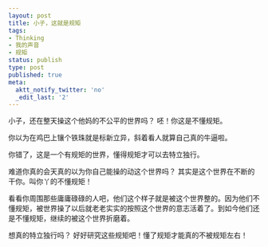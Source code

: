 ```yaml
---
layout: post
title: 小子，这就是规矩
tags:
- Thinking
- 我的声音
- 规矩
status: publish
type: post
published: true
meta:
  aktt_notify_twitter: 'no'
  _edit_last: '2'
---
```

小子，还在整天操这个他妈的不公平的世界吗？  呸！你这是不懂规矩。

你以为在鸡巴上镶个铁珠就是标新立异，斜着看人就算自己真的牛逼啦。

你错了，这是一个有规矩的世界，懂得规矩才可以去特立独行。

难道你真的会天真的以为你自己能操的动这个世界吗？ 其实是这个世界在不断的干你。叫你丫的不懂规矩！

看看你周围那些庸庸碌碌的人吧，他们这个样子就是被这个世界整的。因为他们不懂规矩，被世界操了以后就老老实实的按照这个世界的意志活着了。到如今他们还是不懂规矩，继续的被这个世界折磨着。

想真的特立独行吗？ 好好研究这些规矩吧！懂了规矩才能真的不被规矩左右！
